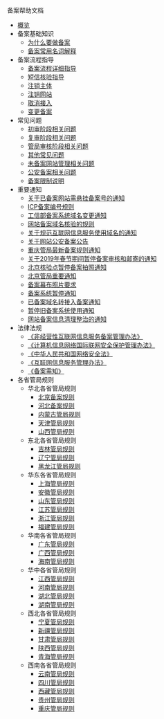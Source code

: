 <div class="sidebar_title icon__urecord">备案帮助文档</div>

* [概览](beian/beian1/overview)
* 备案基础知识
    * [为什么要做备案](beian/beian1/basics/knowledge)
    * [备案常用名词解释](beian/beian1/basics/knowledge1)
* 备案流程指导
    * [备案流程详细指导](beian/beian1/guidance/guidance1)
    * [短信核验指导](beian/beian1/guidance/guidance2)
    * [注销主体](beian/beian1/guidance/guidance4)
    * [注销网站](beian/beian1/guidance/guidance5)
    * [取消接入](beian/beian1/guidance/guidance6)
    * [变更备案](beian/beian1/guidance/guidance7)
* 常见问题
    * [初审阶段相关问题](beian/beian1/problem/problem2)
    * [复审阶段相关问题](beian/beian1/problem/problem1)
    * [管局审核阶段相关问题](beian/beian1/problem/problem3)
    * [其他常见问题](beian/beian1/problem/problem4)
    * [未备案网站管理相关问题](beian/beian1/problem/problem5)
    * [公安备案相关问题](beian/beian1/problem/problem6)
    * [备案限制说明](beian/beian1/problem/problem8)
* 重要通知
    * [关于已备案网站需悬挂备案号的通知](beian/beian1/notice/notice15)
    * [ICP备案编号规则](beian/beian1/notice/notice14)
    * [工信部备案系统域名变更通知](beian/beian1/notice/notice13)
    * [网站备案域名核验的规则](beian/beian1/notice/notice9)
    * [关于规范互联网信息服务使用域名的通知](beian/beian1/notice/notice2)
    * [关于网站公安备案公告](beian/beian1/notice/notice1)
    * [重庆管局最新备案规则通知](beian/beian1/notice/notice3)
    * [关于2019年春节期间暂停备案审核和邮寄的通知](beian/beian1/notice/notice11)
    * [北京核验点暂停备案拍照通知](beian/beian1/notice/notice7)
    * [北京管局重要通知](beian/beian1/notice/notice4)
    * [备案幕布照片要求](beian/beian1/notice/notice10)
    * [备案系统暂停通知](beian/beian1/notice/notice12)
    * [已备案域名转接入备案通知](beian/beian1/notice/notice5)
    * [暂停旧备案系统使用通知](beian/beian1/notice/notice6)
    * [网站备案信息清理整治的通知](beian/beian1/notice/notice8)
* 法律法规
    * [《非经营性互联网信息服务备案管理办法》](beian/beian1/regulations/regulations1)
    * [《计算机信息网络国际联网安全保护管理办法》](beian/beian1/regulations/regulations2)
    * [《中华人民共和国网络安全法》](beian/beian1/regulations/regulations3)
    * [《互联网信息服务管理办法》](beian/beian1/regulations/regulations4)
    * [《备案需知》](beian/beian1/regulations/regulations5)
* 各省管局规则
    * 华北各省管局规则
        * [北京备案规则](beian/beian1/rule/rule1/beijing)
        * [河北备案规则](beian/beian1/rule/rule1/hebei)
        * [内蒙古管局规则](beian/beian1/rule/rule1/neimenggu)
        * [天津管局规则](beian/beian1/rule/rule1/tianjin)
        * [山西管局规则](beian/beian1/rule/rule1/shanxi)
    * 东北各省管局规则
        * [吉林管局规则](beian/beian1/rule/rule2/jilin)
        * [辽宁管局规则](beian/beian1/rule/rule2/liaoning)
        * [黑龙江管局规则](beian/beian1/rule/rule2/heilongjiang)
    * 华东各省管局规则
        * [上海管局规则](beian/beian1/rule/rule3/shanghai)
        * [安徽管局规则](beian/beian1/rule/rule3/anhui)
        * [山东管局规则](beian/beian1/rule/rule3/shandong)
        * [江苏管局规则](beian/beian1/rule/rule3/jiangsu)
        * [浙江管局规则](beian/beian1/rule/rule3/zhejiang)
        * [福建管局规则](beian/beian1/rule/rule3/fujian)
    * 华南各省管局规则
        * [广东管局规则](beian/beian1/rule/rule4/guangdong)
        * [广西管局规则](beian/beian1/rule/rule4/guangxi)
        * [海南管局规则](beian/beian1/rule/rule4/hainan)
    * 华中各省管局规则
        * [江西管局规则](beian/beian1/rule/rule5/jiangxi)
        * [河南管局规则](beian/beian1/rule/rule5/henan)
        * [湖北管局规则](beian/beian1/rule/rule5/hubei)
        * [湖南管局规则](beian/beian1/rule/rule5/hunan)
    * 西北各省管局规则
        * [宁夏管局规则](beian/beian1/rule/rule6/ningxia)
        * [新疆管局规则](beian/beian1/rule/rule6/xinjiang)
        * [甘肃管局规则](beian/beian1/rule/rule6/gansu)
        * [陕西管局规则](beian/beian1/rule/rule6/shanxi3)
        * [青海管局规则](beian/beian1/rule/rule6/qinghai)
    * 西南各省管局规则
        * [云南管局规则](beian/beian1/rule/rule7/yunnan)
        * [四川管局规则](beian/beian1/rule/rule7/sichuan)
        * [西藏管局规则](beian/beian1/rule/rule7/xizang)
        * [贵州管局规则](beian/beian1/rule/rule7/guizhou)
        * [重庆管局规则](beian/beian1/rule/rule7/chongqing)











​    


​    
​        
